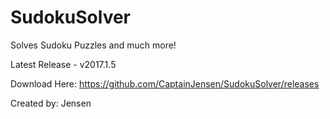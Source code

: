# SudokuSolver
Solves Sudoku Puzzles and much more!

Latest Release - v2017.1.5

Download Here: https://github.com/CaptainJensen/SudokuSolver/releases

Created by: Jensen
